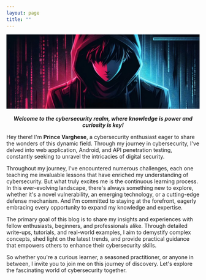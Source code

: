 ```yaml
---
layout: page
title: ""
---
```

![cover image](images/cover.jpg)

<div style="text-align: center;">
  <em><strong>Welcome to the cybersecurity realm, where knowledge is power and curiosity is key!</strong></em>
</div>

Hey there! I'm **Prince Varghese**, a cybersecurity enthusiast eager to share the wonders of this dynamic field. Through my journey in cybersecurity, I've delved into web application, Android, and API penetration testing, constantly seeking to unravel the intricacies of digital security.

Throughout my journey, I've encountered numerous challenges, each one teaching me invaluable lessons that have enriched my understanding of cybersecurity. But what truly excites me is the continuous learning process. In this ever-evolving landscape, there's always something new to explore, whether it's a novel vulnerability, an emerging technology, or a cutting-edge defense mechanism. And I'm committed to staying at the forefront, eagerly embracing every opportunity to expand my knowledge and expertise.

The primary goal of this blog is to share my insights and experiences with fellow enthusiasts, beginners, and professionals alike. Through detailed write-ups, tutorials, and real-world examples, I aim to demystify complex concepts, shed light on the latest trends, and provide practical guidance that empowers others to enhance their cybersecurity skills.

So whether you're a curious learner, a seasoned practitioner, or anyone in between, I invite you to join me on this journey of discovery. Let's explore the fascinating world of cybersecurity together.
